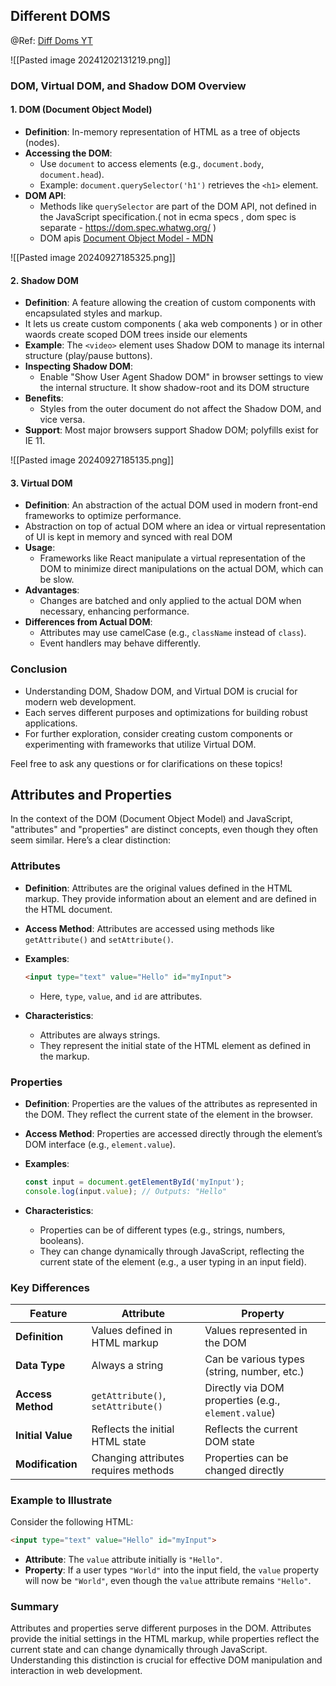 
## Different DOMS

@Ref: [Diff Doms YT ](https://www.youtube.com/watch?v=7Tok22qxPzQ)


![[Pasted image 20241202131219.png]]



### DOM, Virtual DOM, and Shadow DOM Overview

#### 1. **DOM (Document Object Model)**
- **Definition**: In-memory representation of HTML as a tree of objects (nodes).
- **Accessing the DOM**:
  - Use `document` to access elements (e.g., `document.body`, `document.head`).
  - Example: `document.querySelector('h1')` retrieves the `<h1>` element.
- **DOM API**:
  - Methods like `querySelector` are part of the DOM API, not defined in the JavaScript specification.( not in ecma specs , dom spec is separate - https://dom.spec.whatwg.org/ )
  - DOM apis [Document Object Model - MDN](https://developer.mozilla.org/en-US/docs/Web/API/Document_Object_Model)

![[Pasted image 20240927185325.png]]


#### 2. **Shadow DOM**
- **Definition**: A feature allowing the creation of custom components with encapsulated styles and markup.
- It lets us create custom components ( aka web components ) or in other waords create scoped DOM trees inside our elements
- **Example**: The `<video>` element uses Shadow DOM to manage its internal structure (play/pause buttons).
- **Inspecting Shadow DOM**:
  - Enable "Show User Agent Shadow DOM" in browser settings to view the internal structure. It show shadow-root and its DOM structure
- **Benefits**:
  - Styles from the outer document do not affect the Shadow DOM, and vice versa.
- **Support**: Most major browsers support Shadow DOM; polyfills exist for IE 11.

![[Pasted image 20240927185135.png]]


#### 3. **Virtual DOM**
- **Definition**: An abstraction of the actual DOM used in modern front-end frameworks to optimize performance.
- Abstraction on top of actual DOM where an idea or virtual representation of UI is kept in memory and synced with real DOM
- **Usage**:
  - Frameworks like React manipulate a virtual representation of the DOM to minimize direct manipulations on the actual DOM, which can be slow.
- **Advantages**:
  - Changes are batched and only applied to the actual DOM when necessary, enhancing performance.
- **Differences from Actual DOM**:
  - Attributes may use camelCase (e.g., `className` instead of `class`).
  - Event handlers may behave differently.

### Conclusion
- Understanding DOM, Shadow DOM, and Virtual DOM is crucial for modern web development.
- Each serves different purposes and optimizations for building robust applications.
- For further exploration, consider creating custom components or experimenting with frameworks that utilize Virtual DOM. 

Feel free to ask any questions or for clarifications on these topics!




## Attributes and Properties

In the context of the DOM (Document Object Model) and JavaScript, "attributes" and "properties" are distinct concepts, even though they often seem similar. Here’s a clear distinction:

### Attributes

- **Definition**: Attributes are the original values defined in the HTML markup. They provide information about an element and are defined in the HTML document.
- **Access Method**: Attributes are accessed using methods like `getAttribute()` and `setAttribute()`.
- **Examples**: 
  ```html
  <input type="text" value="Hello" id="myInput">
  ```
  - Here, `type`, `value`, and `id` are attributes.

- **Characteristics**:
  - Attributes are always strings.
  - They represent the initial state of the HTML element as defined in the markup.

### Properties

- **Definition**: Properties are the values of the attributes as represented in the DOM. They reflect the current state of the element in the browser.
- **Access Method**: Properties are accessed directly through the element’s DOM interface (e.g., `element.value`).
- **Examples**:
  ```javascript
  const input = document.getElementById('myInput');
  console.log(input.value); // Outputs: "Hello"
  ```

- **Characteristics**:
  - Properties can be of different types (e.g., strings, numbers, booleans).
  - They can change dynamically through JavaScript, reflecting the current state of the element (e.g., a user typing in an input field).

### Key Differences

| Feature            | Attribute                            | Property                             |
|--------------------|--------------------------------------|--------------------------------------|
| **Definition**     | Values defined in HTML markup        | Values represented in the DOM        |
| **Data Type**      | Always a string                      | Can be various types (string, number, etc.) |
| **Access Method**  | `getAttribute()`, `setAttribute()`  | Directly via DOM properties (e.g., `element.value`) |
| **Initial Value**  | Reflects the initial HTML state      | Reflects the current DOM state       |
| **Modification**   | Changing attributes requires methods | Properties can be changed directly   |

### Example to Illustrate

Consider the following HTML:

```html
<input type="text" value="Hello" id="myInput">
```

- **Attribute**: The `value` attribute initially is `"Hello"`.
- **Property**: If a user types `"World"` into the input field, the `value` property will now be `"World"`, even though the `value` attribute remains `"Hello"`.

### Summary

Attributes and properties serve different purposes in the DOM. Attributes provide the initial settings in the HTML markup, while properties reflect the current state and can change dynamically through JavaScript. Understanding this distinction is crucial for effective DOM manipulation and interaction in web development.



